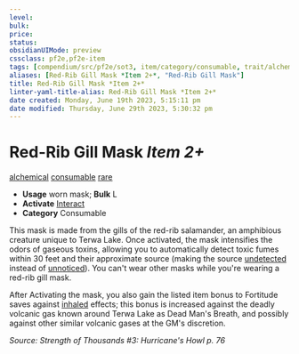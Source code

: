 ```yaml
---
level:
bulk:
price:
status:
obsidianUIMode: preview
cssclass: pf2e,pf2e-item
tags: [compendium/src/pf2e/sot3, item/category/consumable, trait/alchemical, trait/consumable, trait/rare]
aliases: [Red-Rib Gill Mask *Item 2+*, "Red-Rib Gill Mask"]
title: Red-Rib Gill Mask *Item 2+*
linter-yaml-title-alias: Red-Rib Gill Mask *Item 2+*
date created: Monday, June 19th 2023, 5:15:11 pm
date modified: Thursday, June 29th 2023, 5:30:32 pm
---
```


# Red-Rib Gill Mask *Item 2+*

[alchemical](rules/traits/alchemical.md) [consumable](rules/traits/consumable.md) [rare](rules/traits/rare.md)  

- **Usage** worn mask; **Bulk** L
- **Activate** [Interact](rules/actions/interact.md)
- **Category** Consumable

This mask is made from the gills of the red-rib salamander, an amphibious creature unique to Terwa Lake. Once activated, the mask intensifies the odors of gaseous toxins, allowing you to automatically detect toxic fumes within 30 feet and their approximate source (making the source [undetected](rules/conditions.md#Undetected) instead of [unnoticed](rules/conditions.md#Unnoticed)). You can't wear other masks while you're wearing a red-rib gill mask.

After Activating the mask, you also gain the listed item bonus to Fortitude saves against [inhaled](rules/traits/inhaled.md) effects; this bonus is increased against the deadly volcanic gas known around Terwa Lake as Dead Man's Breath, and possibly against other similar volcanic gases at the GM's discretion.

*Source: Strength of Thousands #3: Hurricane's Howl p. 76*

